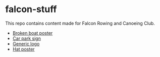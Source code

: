 # falcon-stuff

This repo contains content made for Falcon Rowing and Canoeing Club. 

* [Broken boat poster](images/broken_boat_poster.pdf)
* [Car park sign](images/car_park_sign.png)
* [Generic logo](images/logo.png)
* [Hat poster](images/hat_poster.pdf)


